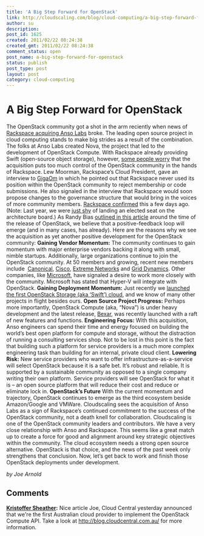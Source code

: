 ```yaml
---
title: 'A Big Step Forward for OpenStack'
link: http://cloudscaling.com/blog/cloud-computing/a-big-step-forward-for-openstack/
author: su
description: 
post_id: 1625
created: 2011/02/22 08:24:38
created_gmt: 2011/02/22 08:24:38
comment_status: open
post_name: a-big-step-forward-for-openstack
status: publish
post_type: post
layout: post
category: cloud-computing
---
```


# A Big Step Forward for OpenStack

The OpenStack community got a shot in the arm reciently when news of [Rackspace acquiring Anso Labs](http://newenterprise.allthingsd.com/20110209/exclusive-rackspace-to-acquire-anso-labs/) broke. The leading open source project in cloud computing stands to make big strides as a result of the combination. The folks at Anso Labs created Nova, the project that led to the development of OpenStack Compute. With Rackspace already providing Swift (open-source object storage), however, [some people worry](http://www.theregister.co.uk/2011/02/10/rackspace_buys_openstack_partner/) that the acquisition puts too much control of the OpenStack community in the hands of Rackspace. Lew Moorman, Rackspace’s Cloud President, gave an interview to [GigaOm](http://gigaom.com/cloud/lew-moorman-talks-anso-labs-openstack-and-cloud-revenue/) in which he pointed out that Rackspace never used its position within the OpenStack community to reject membership or code submissions. He also signaled in the interview that Rackspace would soon propose changes to the governance structure that would bring in the voices of more community members. [Rackspace confirmed](http://www.theregister.co.uk/2011/02/16/rackspace_openstack_advisory_board/) this a few days ago. (Note: Last year, we were [just shy](http://www.cs.cornell.edu/w8/~andru/cgi-perl/civs/results.pl?id=E_f35052f9f6d58f36&rkey=4603fbf32e182e6c) of landing an elected seat on the architecture board.) As Randy Bias [outlined in this article](/blog/cloud-computing/does-openstack-change-the-cloud-game) around the time of the release of OpenStack, we believe that a positive-feedback loop will emerge (and in many cases, has already). Here are the reasons why we see the acquisition as yet another positive development for the OpenStack community: **Gaining Vendor Momentum:** The community continues to gain momentum with major enterprise vendors backing it along with small, nimble startups. Additionally, large organizations continue to join the OpenStack community. At 50 members and growing, recent new members include  [Canonical](http://www.canonical.com/), [Cisco](http://www.cisco.com/), [Extreme Networks](http://www.extremenetworks.com/) and [Grid Dynamics](http://www.griddynamics.com/). Other companies, like [Microsoft](http://www.microsoft.com/), have signaled a desire to work more closely with the community. Microsoft has stated that Hyper-V will integrate with OpenStack. **Gaining Deployment Momentum:** Just recently we [launched the first OpenStack Storage (aka ‘Swift’) cloud](http://cloudscaling.com/blog/cloud-computing/openstack-object-storage-moves-beyond-rackspace), and we know of many other projects in flight besides ours. **Open Source Project Progress:** Perhaps more importantly, OpenStack Compute (aka, “Nova”) is under heavy development and the latest release, [Bexar](http://www.openstack.org/blog/2011/02/the-openstack-bexar-release/), was recently launched with a raft of new features and functions. **Engineering Focus:** With this acquisition, Anso engineers can spend their time and energy focused on building the world’s best open platform for compute and storage, without the distraction of running a consulting services shop. Not to be lost in this point is the fact that building such a platform for service providers is a much more complex engineering task than building for an internal, private cloud client. **Lowering Risk:** New service providers who want to offer infrastructure-as-a-service will select OpenStack because it is a safe bet. It’s robust and reliable. It is supported by a sustainable community as opposed to a single company writing their own platform. Service providers will see OpenStack for what it is – an open source platform that will reduce their cost and reduce or eliminate lock in. **OpenStack’s Future** With the current momentum and trajectory, OpenStack continues to emerge as the third ecosystem beside Amazon/Google and VMWare. Cloudscaling sees the acquisition of Anso Labs as a sign of Rackspace’s continued commitment to the success of the OpenStack community, not a death knell for collaboration. Cloudscaling is one of the OpenStack community leaders and contributors. We have a very close relationship with Anso and Rackspace. This seems like a great match up to create a force for good and alignment around key strategic objectives within the community. The cloud ecosystem needs a strong open source alternative. OpenStack is that choice, and the news of the past week only strengthens that conclusion. Now, let’s get back to work and finish those OpenStack deployments under development.

_by Joe Arnold_

## Comments

**[Kristoffer Sheather](#3019 "2011-02-25 18:49:00"):** Nice article Joe, Cloud Central yesterday announced that we're the first Australian cloud provider to implement the OpenStack Compute API. Take a look at http://blog.cloudcentral.com.au/ for more information.

